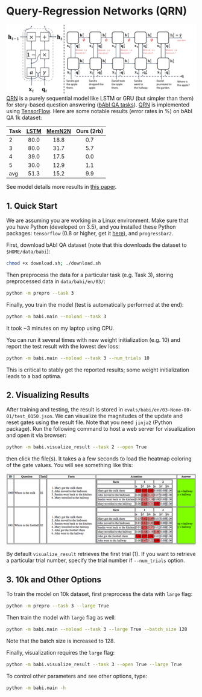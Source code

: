 # Query-Regression Networks (QRN)
![Teaser figure for QRN](assets/teaser.png)
[QRN][qrn] is a purely sequential model like LSTM or GRU (but simpler than them) for story-based question answering ([bAbI QA tasks][babi]).
[QRN][qrn] is implemented using [TensorFlow][tensorflow].
Here are some notable results (error rates in %) on bAbI QA 1k dataset:

| Task | [LSTM][lstm] | [MemN2N][memn2n] | Ours (2rb) |
| ---- |:------------:|:----------------:|:----------:|
| 2    | 80.0         | 18.8             | 0.7        |
| 3    | 80.0         | 31.7             | 5.7        |
| 4    | 39.0         | 17.5             | 0.0        |
| 5    | 30.0         | 12.9             | 1.1        |
| avg  | 51.3         | 15.2             | 9.9        |

See model details more results in [this paper][qrn].

## 1. Quick Start
We are assuming you are working in a Linux environment. 
Make sure that you have Python (developed on 3.5), and you installed these Python packages: `tensorflow` (0.8 or higher, get it [here][tensorflow]), and `progressbar2`.

First, download bAbI QA dataset (note that this downloads the dataset to `$HOME/data/babi`):

```bash
chmod +x download.sh; ./download.sh 
```

Then preprocess the data for a particular task (e.g. Task 3), storing preprocessed data in `data/babi/en/03/`:
```bash
python -m prepro --task 3
```

Finally, you train the model (test is automatically performed at the end):
```bash
python -m babi.main --noload --task 3
```
It took ~3 minutes on my laptop using CPU.

You can run it several times with new weight initialization (e.g. 10) and report the test result with the lowest dev loss:
```bash
python -m babi.main --noload --task 3 --num_trials 10
```
This is critical to stably get the reported results; some weight initialization leads to a bad optima.

## 2. Visualizing Results
After training and testing, the result is stored in `evals/babi/en/03-None-00-01/test_0150.json`.
We can visualize the magnitudes of the update and reset gates using the result file.
Note that you need `jinja2` (Python package).
Run the following command to host a web server for visualization and open it via browser:

```bash
python -m babi.visualize_result --task 2 --open True
```

then click the file(s). It takes a a few seconds to load the heatmap coloring of the gate values.
You will see something like this:

![visualization](assets/vis.png)

By default `visualize_result` retrieves the first trial (1).
If you want to retrieve a particular trial number, specify the trial number if `--num_trials` option.


## 3. 10k and Other Options
To train the model on 10k dataset, first preprocess the data with `large` flag:
```bash
python -m prepro --task 3 --large True
```

Then train the model with `large` flag as well:
```bash
python -m babi.main --noload --task 3 --large True --batch_size 128
```
Note that the batch size is increased to 128.

Finally, visualization requires the `large`  flag:
```bash
python -m babi.visualize_result --task 3 --open True --large True
```

To control other parameters and see other options, type:
```bash
python -m babi.main -h
```

[qrn]: http://none
[babi]: http://arxiv.org/abs/1502.05698
[lstm]: http://arxiv.org/abs/1502.05698 
[memn2n]: http://arxiv.org/abs/1503.08895
[tensorflow]: https://www.tensorflow.org/
